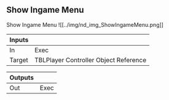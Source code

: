 ## Show Ingame Menu
Show Ingame Menu
![[../img/nd_img_ShowIngameMenu.png]]

|Inputs||
|--|--|
| In | Exec |
| Target | TBLPlayer Controller Object Reference |

|Outputs||
|--|--|
| Out | Exec |
